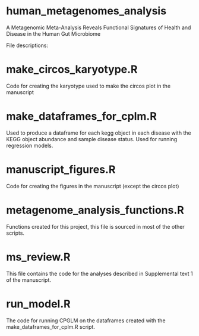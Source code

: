 # human_metagenomes_analysis
A Metagenomic Meta-Analysis Reveals Functional Signatures of Health and Disease in the Human Gut Microbiome

File descriptions:
# make_circos_karyotype.R
Code for creating the karyotype used to make the circos plot in the manuscript

# make_dataframes_for_cplm.R
Used to produce a dataframe for each kegg object in each disease with the KEGG object abundance and sample disease status. 
Used for running regression models.

# manuscript_figures.R
Code for creating the figures in the manuscript (except the circos plot)

# metagenome_analysis_functions.R
Functions created for this project, this file is sourced in most of the other scripts. 

# ms_review.R
This file contains the code for the analyses described in Supplemental text 1 of the manuscript. 

# run_model.R
The code for running CPGLM on the dataframes created with the make_dataframes_for_cplm.R script.
